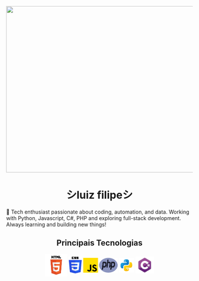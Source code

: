 <div align="center"><img align="center" width="800" height="450" src="aesthetic-tokyo-with-cat-on-the-roof_800.gif"></div>

<div>
  <h1 align="center">シluiz filipeシ</h1>
  <p>👋 Tech enthusiast passionate about coding, automation, and data. Working with Python, Javascript, C#, PHP and exploring full-stack development. Always learning and building new things!</p>
</div>
<div align="center">
  <h2>Principais Tecnologias</h2>
    <img align="center" width="60px" height="60px" src="html_icon">
    <img margin-right="10px" align="center" width="35px" height="45px" src="css_icon">
    <img margin-right="10px" width="40px" height="40px" align="center" src="javascript_icon.png">
    <img width="50px" height="40px" align="center" src="php_icon">
    <img align="center" width="40px" height="40px" src="python_icon">
    <img align="center" width="50px" height="45px" src="c_sharp_icon">
</div>
